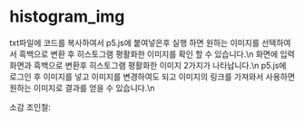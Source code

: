 # histogram_img
txt파일에 코드를 복사하여서 p5.js에 붙여넣은후 실행 하면 원하는 이미지를 선택하여서 흑백으로 변환 후 히스토그램 평활화한 이미지를 확인 할 수 있습니다.\n
화면에 입력화면과 흑백으로 변환후 히스토그램 평활화한 이미지 2가지가 나타납니다.\n
p5.js에 로그인 후 이미지를 넣고 이미지를 변경하여도 되고 이미지의 링크를 가져와서 사용하면 원하는 이미지로 결과를 얻을 수 있습니다.\n

소감
조인철: 
